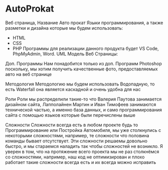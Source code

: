 # AutoProkat
Веб страница, Название Авто прокат
Языки программирования, а также разметки и дизайна которые мы будем использовать:
* HTML
* CSS
* PHP
Программы для реализации данного продукта будет VS Code,
PhpMyAdmin, Word.
UML Модель Веб Страницы:

Доп. Программы 
Нам понадобится только из доп. Программ Photoshop поскольку, 
мы хотим получить качественные фото, предоставляемых авто на веб странице 

Методология
Методологию мы будем использовать Водопадную, то есть 
Waterfall она является каскадной и очень удобна для нас

Роли
Роли мы распределили такие-то что Валерия Паутова занимается дизайном сайта, 
Лапполайнен Мартин и Иван Тимофеев занимаются технической частью, а именно база данных, 
и само программирования сайта с помощью языков которые были перечислены выше

Сложности
Сложности всегда есть в любом проекте будь то Программирование или Постройка Автомобиля,
 мы уже столкнулись с некоторыми сложностями, например, те сложности что половина команды бывает отсутствует. 
Эти сложности решаемы довольно быстро, и мы стараемся наладить так чтобы сложностей не возникло. Я уверен в том, 
что на протяжение всего проекта мы не раз столкнёмся со сложностями, например,
 наш код не оптимизирован и плохо работает такие сложности всегда есть и их всегда можно исправить
